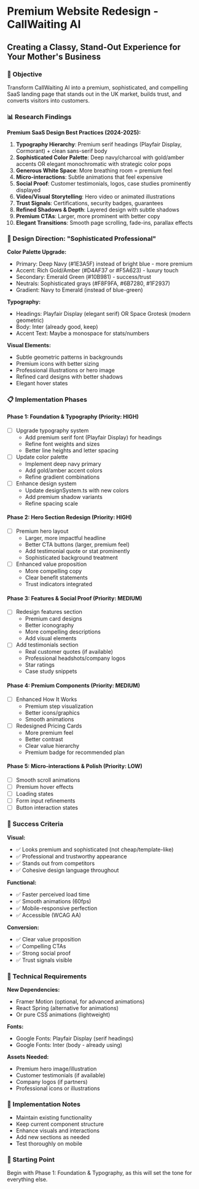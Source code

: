 # Premium Website Redesign - CallWaiting AI
## Creating a Classy, Stand-Out Experience for Your Mother's Business

### 🎯 Objective
Transform CallWaiting AI into a premium, sophisticated, and compelling SaaS landing page that stands out in the UK market, builds trust, and converts visitors into customers.

### 📊 Research Findings

**Premium SaaS Design Best Practices (2024-2025):**
1. **Typography Hierarchy**: Premium serif headings (Playfair Display, Cormorant) + clean sans-serif body
2. **Sophisticated Color Palette**: Deep navy/charcoal with gold/amber accents OR elegant monochromatic with strategic color pops
3. **Generous White Space**: More breathing room = premium feel
4. **Micro-interactions**: Subtle animations that feel expensive
5. **Social Proof**: Customer testimonials, logos, case studies prominently displayed
6. **Video/Visual Storytelling**: Hero video or animated illustrations
7. **Trust Signals**: Certifications, security badges, guarantees
8. **Refined Shadows & Depth**: Layered design with subtle shadows
9. **Premium CTAs**: Larger, more prominent with better copy
10. **Elegant Transitions**: Smooth page scrolling, fade-ins, parallax effects

### 🎨 Design Direction: "Sophisticated Professional"

**Color Palette Upgrade:**
- Primary: Deep Navy (#1E3A5F) instead of bright blue - more premium
- Accent: Rich Gold/Amber (#D4AF37 or #F5A623) - luxury touch
- Secondary: Emerald Green (#10B981) - success/trust
- Neutrals: Sophisticated grays (#F8F9FA, #6B7280, #1F2937)
- Gradient: Navy to Emerald (instead of blue-green)

**Typography:**
- Headings: Playfair Display (elegant serif) OR Space Grotesk (modern geometric)
- Body: Inter (already good, keep)
- Accent Text: Maybe a monospace for stats/numbers

**Visual Elements:**
- Subtle geometric patterns in backgrounds
- Premium icons with better sizing
- Professional illustrations or hero image
- Refined card designs with better shadows
- Elegant hover states

### 📋 Implementation Phases

#### **Phase 1: Foundation & Typography** (Priority: HIGH)
- [ ] Upgrade typography system
  - Add premium serif font (Playfair Display) for headings
  - Refine font weights and sizes
  - Better line heights and letter spacing
- [ ] Update color palette
  - Implement deep navy primary
  - Add gold/amber accent colors
  - Refine gradient combinations
- [ ] Enhance design system
  - Update designSystem.ts with new colors
  - Add premium shadow variants
  - Refine spacing scale

#### **Phase 2: Hero Section Redesign** (Priority: HIGH)
- [ ] Premium hero layout
  - Larger, more impactful headline
  - Better CTA buttons (larger, premium feel)
  - Add testimonial quote or stat prominently
  - Sophisticated background treatment
- [ ] Enhanced value proposition
  - More compelling copy
  - Clear benefit statements
  - Trust indicators integrated

#### **Phase 3: Features & Social Proof** (Priority: MEDIUM)
- [ ] Redesign features section
  - Premium card designs
  - Better iconography
  - More compelling descriptions
  - Add visual elements
- [ ] Add testimonials section
  - Real customer quotes (if available)
  - Professional headshots/company logos
  - Star ratings
  - Case study snippets

#### **Phase 4: Premium Components** (Priority: MEDIUM)
- [ ] Enhanced How It Works
  - Premium step visualization
  - Better icons/graphics
  - Smooth animations
- [ ] Redesigned Pricing Cards
  - More premium feel
  - Better contrast
  - Clear value hierarchy
  - Premium badge for recommended plan

#### **Phase 5: Micro-interactions & Polish** (Priority: LOW)
- [ ] Smooth scroll animations
- [ ] Premium hover effects
- [ ] Loading states
- [ ] Form input refinements
- [ ] Button interaction states

### 🎯 Success Criteria

**Visual:**
- ✅ Looks premium and sophisticated (not cheap/template-like)
- ✅ Professional and trustworthy appearance
- ✅ Stands out from competitors
- ✅ Cohesive design language throughout

**Functional:**
- ✅ Faster perceived load time
- ✅ Smooth animations (60fps)
- ✅ Mobile-responsive perfection
- ✅ Accessible (WCAG AA)

**Conversion:**
- ✅ Clear value proposition
- ✅ Compelling CTAs
- ✅ Strong social proof
- ✅ Trust signals visible

### 🔧 Technical Requirements

**New Dependencies:**
- Framer Motion (optional, for advanced animations)
- React Spring (alternative for animations)
- Or pure CSS animations (lightweight)

**Fonts:**
- Google Fonts: Playfair Display (serif headings)
- Google Fonts: Inter (body - already using)

**Assets Needed:**
- Premium hero image/illustration
- Customer testimonials (if available)
- Company logos (if partners)
- Professional icons or illustrations

### 📝 Implementation Notes

- Maintain existing functionality
- Keep current component structure
- Enhance visuals and interactions
- Add new sections as needed
- Test thoroughly on mobile

### 🚀 Starting Point

Begin with Phase 1: Foundation & Typography, as this will set the tone for everything else.
